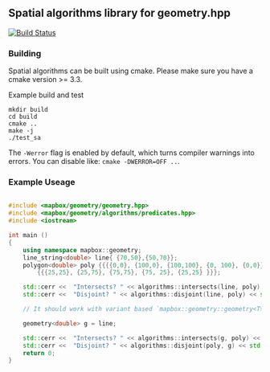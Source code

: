 ## Spatial algorithms library for geometry.hpp

[![Build Status](https://travis-ci.org/mapbox/spatial-algorithms.svg?branch=master)](https://travis-ci.org/mapbox/spatial-algorithms)

### Building

Spatial algorithms can be built using cmake. Please make sure you have a cmake version >= 3.3.

Example build and test

```
mkdir build
cd build
cmake ..
make -j
./test_sa
```

The `-Werror` flag is enabled by default, which turns compiler warnings into errors. You can disable like: `cmake -DWERROR=OFF ..`.

### Example Useage

```c++

#include <mapbox/geometry/geometry.hpp>
#include <mapbox/geometry/algorithms/predicates.hpp>
#include <iostream>

int main ()
{
    using namespace mapbox::geometry;
    line_string<double> line{ {70,50},{50,70}};
    polygon<double> poly {{{{0,0}, {100,0}, {100,100}, {0, 100}, {0,0}}},
        {{{25,25}, {25,75}, {75,75}, {75, 25}, {25,25} }}};

    std::cerr <<  "Intersects? " << algorithms::intersects(line, poly) << std::endl;
    std::cerr <<  "Disjoint? " << algorithms::disjoint(line, poly) << std::endl;

    // It should work with variant based `mapbox::geometry::geometry<T>` and all permutations also.

    geometry<double> g = line;

    std::cerr <<  "Intersects? " << algorithms::intersects(g, poly) << std::endl;
    std::cerr <<  "Disjoint? " << algorithms::disjoint(poly, g) << std::endl;
    return 0;
}

```
